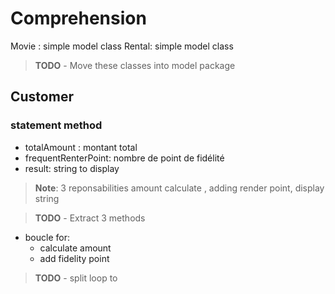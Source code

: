 # Comprehension

Movie : simple model class
Rental: simple model class
>**TODO** - Move these classes into model package

## Customer

### statement method

* totalAmount : montant total
* frequentRenterPoint: nombre de point de fidélité
* result: string to display

> **Note**: 3 reponsabilities amount calculate , adding render point, display string
 
>**TODO** - Extract 3 methods

* boucle for:
  * calculate amount
  * add fidelity point

>**TODO** - split loop to 